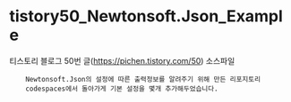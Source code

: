 # tistory50_Newtonsoft.Json_Example
티스토리 블로그 50번 글(https://pichen.tistory.com/50) 소스파일


        Newtonsoft.Json의 설정에 따른 출력정보를 알려주기 위해 만든 리포지토리
        codespaces에서 돌아가게 기본 설정을 몇개 추가해두었습니다.
        
        
